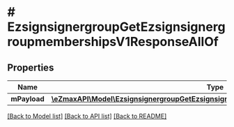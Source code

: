# # EzsignsignergroupGetEzsignsignergroupmembershipsV1ResponseAllOf

## Properties

Name | Type | Description | Notes
------------ | ------------- | ------------- | -------------
**mPayload** | [**\eZmaxAPI\Model\EzsignsignergroupGetEzsignsignergroupmembershipsV1ResponseMPayload**](EzsignsignergroupGetEzsignsignergroupmembershipsV1ResponseMPayload.md) |  |

[[Back to Model list]](../../README.md#models) [[Back to API list]](../../README.md#endpoints) [[Back to README]](../../README.md)
